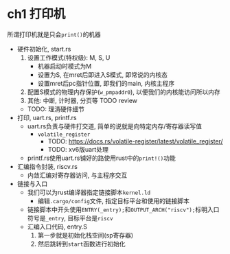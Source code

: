 # ch1 打印机

所谓打印机就是只会`print()`的机器

- 硬件初始化, start.rs
	1. 设置工作模式(特权级): M, S, U
		- 机器启动时模式为M
		- 设置为S, 在mret后即进入S模式, 即常说的内核态
		- 设置mret后pc指针位置, 即我们的main, 内核主程序
	2. 配置S模式的物理内存保护(`w_pmpaddr0`), 以便我们的内核能访问所以内存
	3. 其他: 中断, 计时器, 分页等 TODO review
	* TODO: 理清硬件细节
- 打印, uart.rs, printf.rs
	* uart.rs负责与硬件打交道, 简单的说就是向特定内存/寄存器读写值
		+ `volatile_register`
			+ TODO: https://docs.rs/volatile-register/latest/volatile_register/
			+ TODO: xv6版uart处理
	* printf.rs使用uart.rs铺好的路使用rust中的`print!()`功能
- 汇编指令封装, riscv.rs
	* 内敛汇编对寄存器访问, 与主程序交互
- 链接与入口
	* 我们可以为rust编译器指定链接脚本`kernel.ld`
		+ 编辑`.cargo/config`文件, 指定目标平台和使用的链接脚本
	* 链接脚本中开头使用`ENTRY(_entry);`和`OUTPUT_ARCH("riscv");`标明入口符号是`_entry`, 目标平台是`riscv`
	* 汇编入口代码, entry.S
		1. 第一步就是初始化栈空间(sp寄存器)
		2. 然后跳转到`start`函数进行初始化

